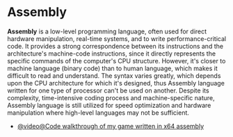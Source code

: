 # Assembly

**Assembly** is a low-level programming language, often used for direct hardware manipulation, real-time systems, and to write performance-critical code. It provides a strong correspondence between its instructions and the architecture's machine-code instructions, since it directly represents the specific commands of the computer's CPU structure. However, it's closer to machine language (binary code) than to human language, which makes it difficult to read and understand. The syntax varies greatly, which depends upon the CPU architecture for which it's designed, thus Assembly language written for one type of processor can't be used on another. Despite its complexity, time-intensive coding process and machine-specific nature, Assembly language is still utilized for speed optimization and hardware manipulation where high-level languages may not be sufficient.

- [@video@Code walkthrough of my game written in x64 assembly](https://www.youtube.com/watch?v=WUoqlp30M78)